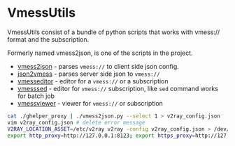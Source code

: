# VmessUtils

VmessUtils consist of a bundle of python scripts that works with vmess:// format and the subscription.

Formerly named vmess2json, is one of the scripts in the project.

* [vmess2json](https://github.com/boypt/vmess2json/wiki/vmess2json) - parses `vmess://` to client side json config.
* [json2vmess](https://github.com/boypt/vmess2json/wiki/json2vmess) - parses server side json to `vmess://`
* [vmesseditor](https://github.com/boypt/vmess2json/wiki/vmesseditor) - editor for a `vmess://` or a subscription
* [vmesssed](https://github.com/boypt/vmess2json/wiki/vmesssed) - editor for `vmess://` subscription, like `sed` command works for batch job
* [vmessviewer](https://github.com/boypt/vmess2json/wiki/vmessviewer) - viewer for `vmess://` or subscription


```sh
cat ./ghelper_proxy | ./vmess2json.py --select 1 > v2ray_config.json
vim v2ray_config.json # delete error message
V2RAY_LOCATION_ASSET=/etc/v2ray v2ray -config v2ray_config.json > /dev/null 2>&1 &
export http_proxy=http://127.0.0.1:8123; export https_proxy=http://127.0.0.1:8123; export all_proxy=socks5://127.0.0.1:8123
```
